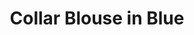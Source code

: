 ---
layout: item
permalink: /catalog/collar-blouse-in-blue
title: Collar Blouse in Blue
pre: Titch — 


price: RUB 5,000

description: Made of soft and natural nude cotton fabric, which feels really nice on your skin. Loose silhouette gives comfort and freedom of movement. The collar has a button closure on the back. And, here is your part of design – a transparent chest pocket, which you fill with whatever you want.

composition: 90% cotton, 10% polyester
sizes: Available in two sizes (S, M)
---